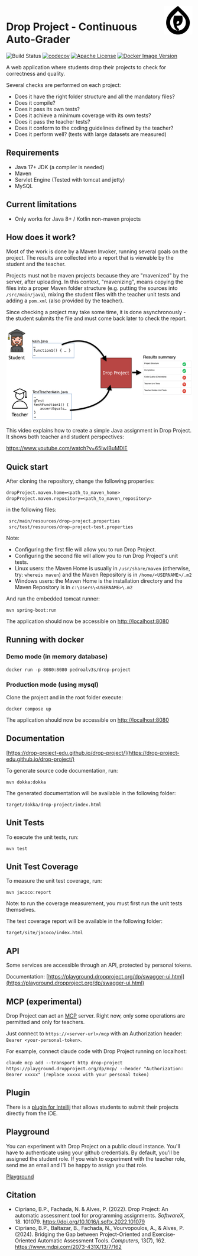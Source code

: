<img width="77px" height="77px" align="right" src="docs/dp_logo.png"/>

# Drop Project - Continuous Auto-Grader

![Build Status](https://github.com/drop-project-edu/drop-project/workflows/Run%20Tests/badge.svg?branch=master)
[![codecov](https://codecov.io/gh/drop-project-edu/drop-project/branch/master/graph/badge.svg)](https://codecov.io/gh/drop-project-edu/drop-project)
[![Apache License](https://img.shields.io/badge/license-Apache%20License%202.0-blue.svg)](http://www.apache.org/licenses/LICENSE-2.0)
[![Docker Image Version](https://img.shields.io/docker/v/pedroalv3s/drop-project?label=docker&link=https%3A%2F%2Fhub.docker.com%2Fr%2Fpedroalv3s%2Fdrop-project)](https://hub.docker.com/r/pedroalv3s/drop-project)


A web application where students drop their projects to check for correctness and quality.

Several checks are performed on each project:

* Does it have the right folder structure and all the mandatory files?
* Does it compile?
* Does it pass its own tests?
* Does it achieve a minimum coverage with its own tests?
* Does it pass the teacher tests?
* Does it conform to the coding guidelines defined by the teacher?
* Does it perform well? (tests with large datasets are measured)

## Requirements

* Java 17+ JDK (a compiler is needed)
* Maven
* Servlet Engine (Tested with tomcat and jetty)
* MySQL

## Current limitations

* Only works for Java 8+ / Kotlin non-maven projects

## How does it work?

Most of the work is done by a Maven Invoker, running several goals on the project.
The results are collected into a report that is viewable by the student and the teacher.

Projects must not be maven projects because they are "mavenized" by the server, after uploading.
In this context, "mavenizing", means copying the files into a proper Maven folder structure (e.g. putting the sources
into `/src/main/java`), mixing the student files with the teacher unit tests and adding a `pom.xml`
(also provided by the teacher).

Since checking a project may take some time, it is done asynchronously - the student submits the file and must come
back later to check the report.

![How DP works](docs/how_dp_works.png)

This video explains how to create a simple Java assignment in Drop Project. It shows both teacher and student perspectives:

https://www.youtube.com/watch?v=65IwIBuMDlE

## Quick start

After cloning the repository, change the following properties:

    dropProject.maven.home=<path_to_maven_home>
    dropProject.maven.repository=<path_to_maven_repository>

in the following files:

     src/main/resources/drop-project.properties
     src/test/resources/drop-project-test.properties 

Note:

* Configuring the first file will allow you to run Drop Project.
* Configuring the second file will allow you to run Drop Project's unit tests.
* Linux users: the Maven Home is usually in `/usr/share/maven` (otherwise, try: `whereis maven`) and the Maven Repository is in `/home/<USERNAME>/.m2`
* Windows users: the Maven Home is the installation directory and the Maven Repository is in `c:\Users\<USERNAME>\.m2`

And run the embedded tomcat runner:

    mvn spring-boot:run

The application should now be accessible on [http://localhost:8080](http://localhost:8080)

## Running with docker

### Demo mode (in memory database)

    docker run -p 8080:8080 pedroalv3s/drop-project

### Production mode (using mysql)

Clone the project and in the root folder execute:

    docker compose up

The application should now be accessible on [http://localhost:8080](http://localhost:8080)

## Documentation

[https://drop-project-edu.github.io/drop-project/](https://drop-project-edu.github.io/drop-project/)

To generate source code documentation, run:

    mvn dokka:dokka

The generated documentation will be available in the following folder:

    target/dokka/drop-project/index.html

## Unit Tests

To execute the unit tests, run:

    mvn test

## Unit Test Coverage

To measure the unit test coverage, run:

    mvn jacoco:report

Note: to run the coverage measurement, you must first run the unit tests themselves.

The test coverage report will be available in the following folder:

    target/site/jacoco/index.html
    
## API

Some services are accessible through an API, protected by personal tokens.

Documentation: [https://playground.dropproject.org/dp/swagger-ui.html](https://playground.dropproject.org/dp/swagger-ui.html)

## MCP (experimental)

Drop Project can act an [MCP](https://modelcontextprotocol.io/) server. Right now, only some operations are permitted and only for teachers.

Just connect to `https://<server-url>/mcp` with an Authorization header: `Bearer <your-personal-token>`.

For example, connect claude code with Drop Project running on localhost:

    claude mcp add --transport http drop-project https://playground.dropproject.org/dp/mcp/ --header "Authorization: Bearer xxxxx" (replace xxxxx with your personal token)

## Plugin

There is a [plugin for Intellij](https://plugins.jetbrains.com/plugin/25078-drop-project) that allows students to submit their projects directly from the IDE.

## Playground

You can experiment with Drop Project on a public cloud instance. 
You'll have to authenticate using your github credentials. 
By default, you'll be assigned the student role. 
If you wish to experiment with the teacher role, send me an email and I'll be happy to assign you that role.

[Playground](https://playground.dropproject.org/)

## Citation

* Cipriano, B.P., Fachada, N. & Alves, P. (2022). Drop Project: An automatic assessment tool for programming assignments. *SoftwareX*, 18. 101079. <https://doi.org/10.1016/j.softx.2022.101079>
* Cipriano, B.P., Baltazar, B., Fachada, N., Vourvopoulos, A., & Alves, P. (2024). Bridging the Gap between Project-Oriented and Exercise-Oriented Automatic Assessment Tools. *Computers*, 13(7), 162. <https://www.mdpi.com/2073-431X/13/7/162>
